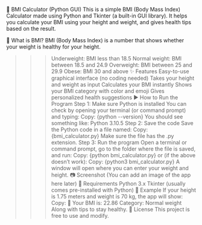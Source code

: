 🧮 BMI Calculator (Python GUI)
This is a simple BMI (Body Mass Index) Calculator made using Python and Tkinter (a built-in GUI library). It helps you calculate your BMI using your height and weight, and gives health tips based on the result.

📌 What is BMI?
BMI (Body Mass Index) is a number that shows whether your weight is healthy for your height.
>>>Underweight: BMI less than 18.5
>>>Normal weight: BMI between 18.5 and 24.9
>>>Overweight: BMI between 25 and 29.9
>>>Obese: BMI 30 and above
✨ Features
>>>Easy-to-use graphical interface (no coding needed)
>>>Takes your height and weight as input
>>>Calculates your BMI instantly
>>>Shows your BMI category with color and emoji
>>>Gives personalized health suggestions
▶️ How to Run the Program
Step 1: Make sure Python is installed
You can check by opening your terminal (or command prompt) and typing:
Copy:
      {python --version}
You should see something like: Python 3.10.5
Step 2: Save the code
Save the Python code in a file named:
Copy:
    {bmi_calculator.py}
Make sure the file has the .py extension.
Step 3: Run the program
Open a terminal or command prompt, go to the folder where the file is saved, and run:
Copy:
   {python bmi_calculator.py}
or (if the above doesn’t work):
Copy:
   {python3 bmi_calculator.py}
A window will open where you can enter your weight and height.
📷 Screenshot
(You can add an image of the app here later)
🧰 Requirements
>>>Python 3.x
>>>Tkinter (usually comes pre-installed with Python)
📝 Example
If your height is 1.75 meters and weight is 70 kg, the app will show:
Copy:
🙂 Your BMI is: 22.86
Category: Normal weight
Along with tips to stay healthy.
📗 License
This project is free to use and modify.
